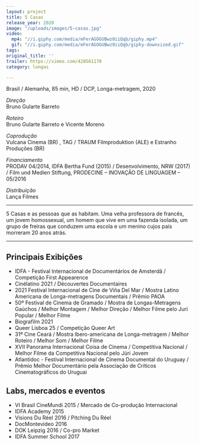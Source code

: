 ```yaml
---
layout: project
title: 5 Casas
release_year: 2020
image: "/uploads/images/5-casas.jpg"
video:
  mp4: "//i.giphy.com/media/mFerAGOGUBwz0iiQqb/giphy.mp4"
  gif: "//i.giphy.com/media/mFerAGOGUBwz0iiQqb/giphy-downsized.gif"
tags: 
original_title: ''
trailer: https://vimeo.com/428561170
category: longas

---
```

Brasil / Alemanha, 85 min, HD / DCP, Longa-metragem, 2020

_Direção_  
Bruno Gularte Barreto

_Roteiro_  
Bruno Gularte Barreto e Vicente Moreno

_Coprodução_  
Vulcana Cinema (BR) , TAG / TRAUM Filmproduktion (ALE) e Estranho Produções (BR)

_Financiamento_  
PRODAV 04/2014, IDFA Bertha Fund (2015) / Desenvolvimento, NRW (2017) / Film und Medien Stiftung, PRODECINE – INOVAÇÃO DE LINGUAGEM – 05/2016

_Distribuição_  
Lança Filmes

***

5 Casas e as pessoas que as habitam. Uma velha professora de francês, um jovem homossexual, um homem que vive em uma fazenda isolada, um grupo de freiras que conduzem uma escola e um menino cujos pais morreram 20 anos atrás.

***

## Principais Exibições

* IDFA - Festival Internacional de Documentários de Amsterdã / Competição First Appearence
* Cinélatino 2021 / Découvertes Documentaires
* 2021 Festival Internacional de Cine de Viña Del Mar / Mostra Latino Americana de Longa-metragens Documentais / Prêmio PAOA
* 50º Festival de Cinema de Gramado / Mostra de Longas-Metragens Gaúchos / Melhor Montagem / Melhor Direção / Melhor Filme pelo Juri Popular / Melhor Filme
* Biografilm 2021
* Queer Lisboa 25 / Competição Queer Art
* 31º Cine Ceará / Mostra Ibero-americana de Longa-metragem / Melhor Roteiro / Melhor Som / Melhor Filme
* XVII Panorama Internacional Coisa de Cinema / Competitiva Nacional / Melhor Filme da Competitiva Nacional pelo Júri Jovem
* Atlantidoc - Festival Internacional de Cinema Documental do Uruguay / Prêmio Melhor Documentário pela Associação de Críticos Cinematográficos do Uruguai

## Labs, mercados e eventos

* VI Brasil CineMundi 2015 / Mercado de Co-produção Internacional
* IDFA Academy 2015
* Visions Du Réel 2016 / Pitching Du Réel
* DocMontevideo 2016
* DOK Leipzig 2016 / Co-pro Market
* IDFA Summer School 2017
